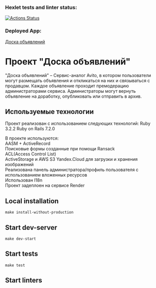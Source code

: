 ### Hexlet tests and linter status:
[![Actions Status](https://github.com/Ferrayd/rails-project-65/actions/workflows/hexlet-check.yml/badge.svg)](https://github.com/Ferrayd/rails-project-65/actions)

### Deployed App: 
[Доска объявлений](https://mysite-0meu.onrender.com/)

# Проект "Доска объявлений"

"Доска объявлений" – Сервис-аналог Avito, в котором пользователи могут размещать объявления и откликаться на них и связываться с продавцом. Каждое объявление проходит премодерацию администраторами сервиса. Администраторы могут вернуть объявление на доработку, опубликовать или отправить в архив. 

## Используемые технологии

Проект реализован с использованием следующих технологий:
Ruby 3.2.2
Ruby on Rails 7.2.0

В проекте используются:  
AASM + ActiveRecord  
Поисковые формы созданные при помощи Ransack  
ACL(Access Control List)  
ActiveStorage и AWS S3 Yandex.Cloud для загрузки и хранения изображений  
Реализована панель администратора/профиль пользователя с использованием вложенных ресурсов  
Использован I18n  
Проект задеплоен на сервисе Render  

## Local installation
```
make install-without-production
```
## Start dev-server
```
make dev-start
```
## Start tests
```
make test
```
## Start linters
```
